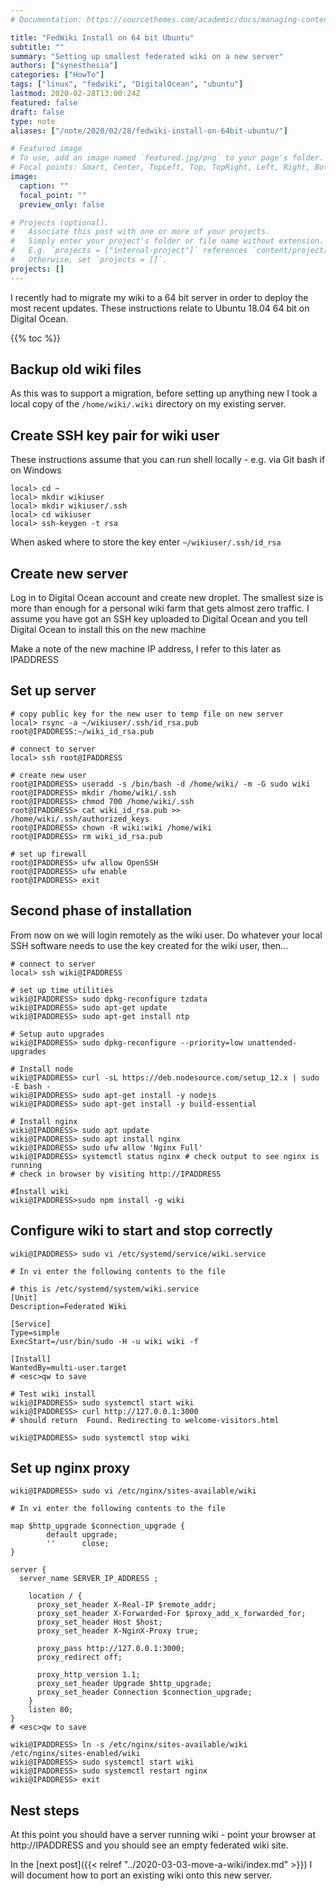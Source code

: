 ```yaml
---
# Documentation: https://sourcethemes.com/academic/docs/managing-content/

title: "FedWiki Install on 64 bit Ubuntu"
subtitle: ""
summary: "Setting up smallest federated wiki on a new server"
authors: ["synesthesia"]
categories: ["HowTo"]
tags: ["linux", "fedwiki", "DigitalOcean", "ubuntu"]
lastmod: 2020-02-28T13:00:24Z
featured: false
draft: false
type: note
aliases: ["/note/2020/02/28/fedwiki-install-on-64bit-ubuntu/"]

# Featured image
# To use, add an image named `featured.jpg/png` to your page's folder.
# Focal points: Smart, Center, TopLeft, Top, TopRight, Left, Right, BottomLeft, Bottom, BottomRight.
image:
  caption: ""
  focal_point: ""
  preview_only: false

# Projects (optional).
#   Associate this post with one or more of your projects.
#   Simply enter your project's folder or file name without extension.
#   E.g. `projects = ["internal-project"]` references `content/project/deep-learning/index.md`.
#   Otherwise, set `projects = []`.
projects: []
---
```

I recently had to migrate my wiki to a 64 bit server in order to deploy the most recent updates. These instructions relate to Ubuntu 18.04 64 bit on Digital Ocean.

{{% toc %}} 

## Backup old wiki files

As this was to support a migration, before setting up anything new I took a local copy of the `/home/wiki/.wiki` directory on my existing server.

## Create SSH key pair for wiki user

These instructions assume that you can run shell locally - e.g. via Git bash if on Windows

```shell
local> cd ~
local> mkdir wikiuser
local> mkdir wikiuser/.ssh
local> cd wikiuser
local> ssh-keygen -t rsa
```

When asked where to store the key enter `~/wikiuser/.ssh/id_rsa`

## Create new server

Log in to Digital Ocean account and create new droplet. The smallest size is more than enough for a personal wiki farm that gets almost zero traffic. I assume you have got an SSH key uploaded to Digital Ocean and you tell Digital Ocean to install this on the new machine

Make a note of the new machine IP address, I refer to this later as IPADDRESS 

## Set up server

```shell
# copy public key for the new user to temp file on new server
local> rsync -a ~/wikiuser/.ssh/id_rsa.pub root@IPADDRESS:~/wiki_id_rsa.pub

# connect to server
local> ssh root@IPADDRESS

# create new user
root@IPADDRESS> useradd -s /bin/bash -d /home/wiki/ -m -G sudo wiki
root@IPADDRESS> mkdir /home/wiki/.ssh
root@IPADDRESS> chmod 700 /home/wiki/.ssh
root@IPADDRESS> cat wiki_id_rsa.pub >>  /home/wiki/.ssh/authorized_keys
root@IPADDRESS> chown -R wiki:wiki /home/wiki
root@IPADDRESS> rm wiki_id_rsa.pub

# set up firewall
root@IPADDRESS> ufw allow OpenSSH
root@IPADDRESS> ufw enable
root@IPADDRESS> exit
```

## Second phase of installation

From now on we will login remotely as the wiki user.
Do whatever your local SSH software needs to use the key created for the wiki user, then...

```shell
# connect to server
local> ssh wiki@IPADDRESS

# set up time utilities
wiki@IPADDRESS> sudo dpkg-reconfigure tzdata
wiki@IPADDRESS> sudo apt-get update
wiki@IPADDRESS> sudo apt-get install ntp

# Setup auto upgrades
wiki@IPADDRESS> sudo dpkg-reconfigure --priority=low unattended-upgrades

# Install node
wiki@IPADDRESS> curl -sL https://deb.nodesource.com/setup_12.x | sudo -E bash -
wiki@IPADDRESS> sudo apt-get install -y nodejs
wiki@IPADDRESS> sudo apt-get install -y build-essential

# Install nginx
wiki@IPADDRESS> sudo apt update
wiki@IPADDRESS> sudo apt install nginx
wiki@IPADDRESS> sudo ufw allow 'Nginx Full'
wiki@IPADDRESS> systemctl status nginx # check output to see nginx is running
# check in browser by visiting http://IPADDRESS

#Install wiki
wiki@IPADDRESS>sudo npm install -g wiki
```

## Configure wiki to start and stop correctly

```shell
wiki@IPADDRESS> sudo vi /etc/systemd/service/wiki.service  

# In vi enter the following contents to the file

# this is /etc/systemd/system/wiki.service
[Unit]
Description=Federated Wiki

[Service]
Type=simple
ExecStart=/usr/bin/sudo -H -u wiki wiki -f

[Install]
WantedBy=multi-user.target
# <esc>qw to save

# Test wiki install
wiki@IPADDRESS> sudo systemctl start wiki
wiki@IPADDRESS> curl http://127.0.0.1:3000 
# should return  Found. Redirecting to welcome-visitors.html

wiki@IPADDRESS> sudo systemctl stop wiki
```

## Set up nginx proxy

```shell
wiki@IPADDRESS> sudo vi /etc/nginx/sites-available/wiki

# In vi enter the following contents to the file

map $http_upgrade $connection_upgrade {
        default upgrade;
        ''      close;
}

server {
  server_name SERVER_IP_ADDRESS ;

    location / {
      proxy_set_header X-Real-IP $remote_addr;
      proxy_set_header X-Forwarded-For $proxy_add_x_forwarded_for;
      proxy_set_header Host $host;
      proxy_set_header X-NginX-Proxy true;
  
      proxy_pass http://127.0.0.1:3000;
      proxy_redirect off;
  
      proxy_http_version 1.1;
      proxy_set_header Upgrade $http_upgrade;
      proxy_set_header Connection $connection_upgrade;
    }
    listen 80;
}
# <esc>qw to save

wiki@IPADDRESS> ln -s /etc/nginx/sites-available/wiki /etc/nginx/sites-enabled/wiki
wiki@IPADDRESS> sudo systemctl start wiki
wiki@IPADDRESS> sudo systemctl restart nginx
wiki@IPADDRESS> exit
```

## Nest steps

At this point you should have a server running wiki - point your browser at http://IPADDRESS and you should see an empty federated wiki site.

In the [next post]({{< relref "../2020-03-03-move-a-wiki/index.md"   >}}) I will document how to port an existing wiki onto this new server.


